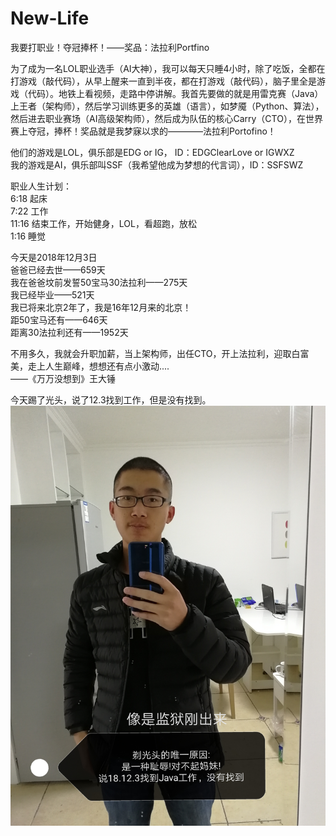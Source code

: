 # New-Life
我要打职业！夺冠捧杯！——奖品：法拉利Portfino

为了成为一名LOL职业选手（AI大神），我可以每天只睡4小时，除了吃饭，全都在打游戏（敲代码），从早上醒来一直到半夜，都在打游戏（敲代码），脑子里全是游戏（代码）。地铁上看视频，走路中停讲解。我首先要做的就是用雷克赛（Java）上王者（架构师），然后学习训练更多的英雄（语言），如梦魇（Python、算法），然后进去职业赛场（AI高级架构师），然后成为队伍的核心Carry（CTO），在世界赛上夺冠，捧杯！奖品就是我梦寐以求的————法拉利Portofino！

他们的游戏是LOL，俱乐部是EDG or IG，  ID：EDGClearLove or IGWXZ  
我的游戏是AI，俱乐部叫SSF（我希望他成为梦想的代言词），ID：SSFSWZ

职业人生计划：  
6:18  起床  
7:22  工作  
11:16 结束工作，开始健身，LOL，看超跑，放松  
1:16  睡觉  

今天是2018年12月3日  
爸爸已经去世——659天  
我在爸爸坟前发誓50宝马30法拉利——275天  
我已经毕业——521天  
我已将来北京2年了，我是16年12月来的北京！  
距50宝马还有——646天  
距离30法拉利还有——1952天  

不用多久，我就会升职加薪，当上架构师，出任CTO，开上法拉利，迎取白富美，走上人生巅峰，想想还有点小激动....        
——《万万没想到》王大锤


今天踢了光头，说了12.3找到工作，但是没有找到。  
![image](https://github.com/AISSFSWZ/New-Life/blob/master/Picture/%E5%89%83%E5%85%89%E5%A4%B42018.12.3.jpg)

